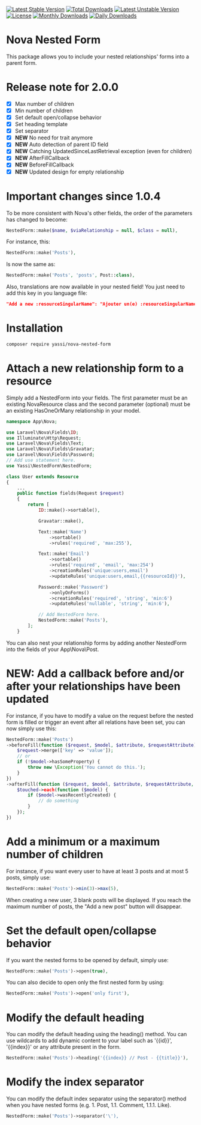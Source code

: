 
[![Latest Stable Version](https://poser.pugx.org/yassi/nova-nested-form/v/stable)](https://packagist.org/packages/yassi/nova-nested-form)
[![Total Downloads](https://poser.pugx.org/yassi/nova-nested-form/downloads)](https://packagist.org/packages/yassi/nova-nested-form)
[![Latest Unstable Version](https://poser.pugx.org/yassi/nova-nested-form/v/unstable)](https://packagist.org/packages/yassi/nova-nested-form)
[![License](https://poser.pugx.org/yassi/nova-nested-form/license)](https://packagist.org/packages/yassi/nova-nested-form)
[![Monthly Downloads](https://poser.pugx.org/yassi/nova-nested-form/d/monthly)](https://packagist.org/packages/yassi/nova-nested-form)
[![Daily Downloads](https://poser.pugx.org/yassi/nova-nested-form/d/daily)](https://packagist.org/packages/yassi/nova-nested-form)

# Nova Nested Form

This package allows you to include your nested relationships' forms into a parent form.

# Release note for 2.0.0

- [x] Max number of children
- [x] Min number of children
- [x] Set default open/collapse behavior
- [x] Set heading template
- [x] Set separator
- [x] **NEW** No need for trait anymore
- [x] **NEW** Auto detection of parent ID field
- [x] **NEW** Catching UpdatedSinceLastRetrieval exception (even for children)
- [x] **NEW** AfterFillCallback
- [x] **NEW** BeforeFillCallback
- [x] **NEW** Updated design for empty relationship

# Important changes since 1.0.4

To be more consistent with Nova's other fields, the order of the parameters has changed to become:

```php
NestedForm::make($name, $viaRelationship = null, $class = null),
```

For instance, this:

```php
NestedForm::make('Posts'),
```

Is now the same as:

```php
NestedForm::make('Posts', 'posts', Post::class),
```

Also, translations are now available in your nested field! You just need to add this key in you language file:

```json
"Add a new :resourceSingularName": "Ajouter un(e) :resourceSingularName"
```

# Installation

```bash
composer require yassi/nova-nested-form
```

# Attach a new relationship form to a resource

Simply add a NestedForm into your fields. The first parameter must be an existing NovaResource class and the second parameter (optional) must be an existing HasOneOrMany relationship in your model.

```php
namespace App\Nova;

use Laravel\Nova\Fields\ID;
use Illuminate\Http\Request;
use Laravel\Nova\Fields\Text;
use Laravel\Nova\Fields\Gravatar;
use Laravel\Nova\Fields\Password;
// Add use statement here.
use Yassi\NestedForm\NestedForm;

class User extends Resource
{
    ...
    public function fields(Request $request)
    {
        return [
            ID::make()->sortable(),

            Gravatar::make(),

            Text::make('Name')
                ->sortable()
                ->rules('required', 'max:255'),

            Text::make('Email')
                ->sortable()
                ->rules('required', 'email', 'max:254')
                ->creationRules('unique:users,email')
                ->updateRules('unique:users,email,{{resourceId}}'),

            Password::make('Password')
                ->onlyOnForms()
                ->creationRules('required', 'string', 'min:6')
                ->updateRules('nullable', 'string', 'min:6'),

            // Add NestedForm here.
            NestedForm::make('Posts'),
        ];
    }
```

You can also nest your relationship forms by adding another NestedForm into the fields of your App\Nova\Post.

# NEW: Add a callback before and/or after your relationships have been updated

For instance, if you have to modify a value on the request before the nested form is filled or trigger an event after all relations have been set, you can now simply use this:

```php
NestedForm::make('Posts')
->beforeFill(function ($request, $model, $attribute, $requestAttribute) {
    $request->merge(['key' => 'value']);
    // or
    if (!$model->hasSomeProperty) {
        throw new \Exception('You cannot do this.');
    }
})
->afterFill(function ($request, $model, $attribute, $requestAttribute, $touched) {
    $touched->each(function ($model) {
        if ($model->wasRecentlyCreated) {
            // do something
        }
    });
})
```

# Add a minimum or a maximum number of children

For instance, if you want every user to have at least 3 posts and at most 5 posts, simply use:

```php
NestedForm::make('Posts')->min(3)->max(5),
```

When creating a new user, 3 blank posts will be displayed. If you reach the maximum number of posts, the "Add a new post" button will disappear.

# Set the default open/collapse behavior

If you want the nested forms to be opened by default, simply use:

```php
NestedForm::make('Posts')->open(true),
```

You can also decide to open only the first nested form by using:

```php
NestedForm::make('Posts')->open('only first'),
```

# Modify the default heading

You can modify the default heading using the heading() method. You can use wildcards to add dynamic content to your label such as '{{id}}', '{{index}}' or any attribute present in the form.

```php
NestedForm::make('Posts')->heading('{{index}} // Post - {{title}}'),
```

# Modify the index separator

You can modify the default index separator using the separator() method when you have nested forms (e.g. 1. Post, 1.1. Comment, 1.1.1. Like).

```php
NestedForm::make('Posts')->separator('\'),
```
